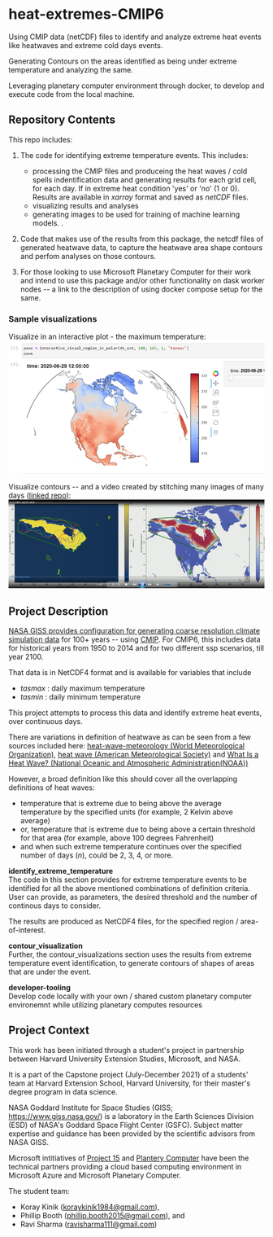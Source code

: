 # heat-extremes-CMIP6
Using CMIP data (netCDF) files to identify and analyze extreme heat events like heatwaves and extreme cold days events.

Generating Contours on the areas identified as being under extreme temperature and analyzing the same.

Leveraging planetary computer environment through docker, to develop and execute code from the local machine. 

## Repository Contents
This repo includes: 
1) The code for identifying extreme temperature events. This includes:      
    - processing the CMIP files and produceing the heat waves / cold spells indentification data and generating results for each grid cell, for each day. If in extreme heat condition 'yes' or 'no' (1 or 0). Results are available in *xarray* format and saved as *netCDF* files.
    - visualizing results and analyses
    - generating images to be used for training of machine learning models.
    .

2) Code that makes use of the results from this package, the netcdf files of generated heatwave data, to capture the heatwave area shape contours and perfom analyses on those contours.
 
3) For those looking to use Microsoft Planetary Computer for their work and intend to use this package and/or other functionality on dask worker nodes -- a link to the description of using docker compose setup for the same.

### Sample visualizations
Visualize in an interactive plot - the maximum temperature:
![Visualize maximum temperature](images/interactive_visual_polar_example_01.png)

Visualize contours -- and a video created by stitching many images of many days ([linked repo](https://github.com/KorayKinik/heat-extremes-CMIP6)):
![Visualize maximum temperature](images/Contours_visualization.png)


## Project Description

[NASA GISS provides configuration for generating coarse resolution climate simulation data](https://data.giss.nasa.gov/modelE/cmip6/) for 100+ years -- using [CMIP](https://esgf-node.llnl.gov/projects/cmip6/). For CMIP6, this includes data for historical years from 1950 to 2014 and for two different ssp scenarios, till year 2100.

That data is in NetCDF4 format and is available for variables that include
- *tasmax* : daily maximum temperature
- *tasmin* : daily minimum temperature

This project attempts to process this data and identify extreme heat events, over continuous days.

There are variations in definition of heatwave as can be seen from a few sources included here: [heat-wave-meteorology (World Meteorological Organization)](https://www.britannica.com/science/heat-wave-meteorology), [heat wave (American Meteorological Society)](https://glossary.ametsoc.org/wiki/Heat_wave) and [What Is a Heat Wave? (National Oceanic and Atmospheric Administration(NOAA))](https://scijinks.gov/heat/)

However, a broad definition like this should cover all the overlapping definitions of heat waves:
* temperature that is extreme due to being above the average temperature by the specified units (for example, 2 Kelvin above average)
* or, temperature that is extreme due to being above a certain threshold for that area (for example, above 100 degrees Fahrenheit)
* and when such extreme temperature continues over the specified number of days (*n*), could be 2, 3, 4, or more.

**identify_extreme_temperature**  
The code in this section provides for extreme temperature events to be identified for all the above mentioned combinations of definition criteria. User can provide, as parameters, the desired threshold and the number of continous days to consider. 

The results are produced as NetCDF4 files, for the specified region / area-of-interest.

**contour_visualization**  
Further, the contour_visualizations section uses the results from extreme temperature event identification, to generate contours of shapes of areas that are under the event. 

**developer-tooling**  
 Develop code locally with your own / shared custom planetary computer environemnt while utilizing planetary computes resources

## Project Context
This work has been initiated through a student's project in partnership between Harvard University Extension Studies, Microsoft, and NASA.

It is a part of the Capstone project (July-December 2021) of a students' team at Harvard Extension School, Harvard University, for their master's degree program in data science. 

NASA Goddard Institute for Space Studies (GISS; https://www.giss.nasa.gov/) is a laboratory in the Earth Sciences Division (ESD) of NASA's Goddard Space Flight Center (GSFC). Subject matter expertise and guidance has been provided by the scientific advisors from NASA GISS.

Microsoft intitiatives of [Project 15](https://docs.microsoft.com/en-us/azure/architecture/solution-ideas/articles/project-15-iot-sustainability) and [Plantery Computer](http://planetarycomputer.microsoft.com/) have been the technical partners providing a cloud based computing environment in Microsoft Azure and Microsoft Planetary Computer. 

The student team:
* Koray Kinik (koraykinik1984@gmail.com),
* Phillip Booth (phillip.booth2015@gmail.com), and
* Ravi Sharma (ravisharma111@gmail.com)  


